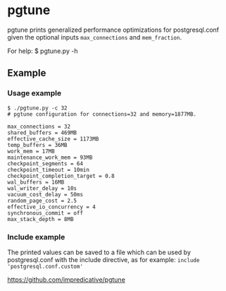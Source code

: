 # pgtune

pgtune prints generalized performance optimizations for postgresql.conf given the optional inputs `max_connections` and `mem_fraction`.

For help: $ pgtune.py -h

## Example
### Usage example
```
$ ./pgtune.py -c 32
# pgtune configuration for connections=32 and memory=1877MB.

max_connections = 32
shared_buffers = 469MB
effective_cache_size = 1173MB
temp_buffers = 36MB
work_mem = 17MB
maintenance_work_mem = 93MB
checkpoint_segments = 64
checkpoint_timeout = 10min
checkpoint_completion_target = 0.8
wal_buffers = 16MB
wal_writer_delay = 10s
vacuum_cost_delay = 50ms
random_page_cost = 2.5
effective_io_concurrency = 4
synchronous_commit = off
max_stack_depth = 8MB
```

### Include example
The printed values can be saved to a file which can be used by postgresql.conf with the include directive, as for example:
`include 'postgresql.conf.custom'`

https://github.com/impredicative/pgtune
